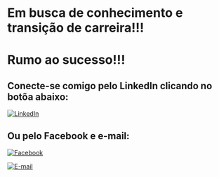 # Em busca de conhecimento e transição de carreira!!! 
# Rumo ao sucesso!!!

## Conecte-se comigo pelo LinkedIn clicando no botõa abaixo:
[![LinkedIn](https://img.shields.io/badge/LinkedIn-0077B5?style=for-the-badge&logo=linkedin&logoColor=white)](https://www.linkedin.com/in/pauloconiaric/)

## Ou pelo Facebook e e-mail:
[![Facebook](https://img.shields.io/badge/Facebook-1877F2?style=for-the-badge&logo=facebook&logoColor=white)](https://www.facebook.com/paulo.coniaric/) 

[![E-mail](https://img.shields.io/badge/-Email-000?style=for-the-badge&logo=microsoft-outlook&logoColor=007BFF)](mailto:coniaric@yahoo.com)

